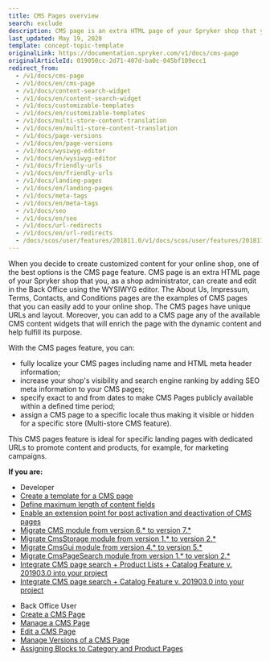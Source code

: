 ```yaml
---
title: CMS Pages overview
search: exclude
description: CMS page is an extra HTML page of your Spryker shop that you can create and edit in the Back Office using the WYSIWYG editor.
last_updated: May 19, 2020
template: concept-topic-template
originalLink: https://documentation.spryker.com/v1/docs/cms-page
originalArticleId: 019050cc-2d71-407d-ba0c-045bf109ecc1
redirect_from:
  - /v1/docs/cms-page
  - /v1/docs/en/cms-page
  - /v1/docs/content-search-widget
  - /v1/docs/en/content-search-widget
  - /v1/docs/customizable-templates
  - /v1/docs/en/customizable-templates
  - /v1/docs/multi-store-content-translation
  - /v1/docs/en/multi-store-content-translation
  - /v1/docs/page-versions
  - /v1/docs/en/page-versions
  - /v1/docs/wysiwyg-editor
  - /v1/docs/en/wysiwyg-editor
  - /v1/docs/friendly-urls
  - /v1/docs/en/friendly-urls
  - /v1/docs/landing-pages
  - /v1/docs/en/landing-pages
  - /v1/docs/meta-tags
  - /v1/docs/en/meta-tags
  - /v1/docs/seo
  - /v1/docs/en/seo
  - /v1/docs/url-redirects
  - /v1/docs/en/url-redirects
  - /docs/scos/user/features/201811.0/v1/docs/scos/user/features/201811.0/cms-feature-overview/cms-pages-overview.html
---
```


When you decide to create customized content for your online shop, one of the best options is the CMS page feature. CMS page is an extra HTML page of your Spryker shop that you, as a shop administrator, can create and edit in the Back Office using the WYSIWYG editor. The About Us, Impressum, Terms, Contacts, and Conditions pages are the examples of CMS pages that you can easily add to your online shop. The CMS pages have unique URLs and layout. Moreover, you can add to a CMS page any of the available CMS content widgets that will enrich the page with the dynamic content and help fulfill its purpose.

With the CMS pages feature, you can:

* fully localize your CMS pages including name and HTML meta header information;
* increase your shop's visibility and search engine ranking by adding SEO meta information to your CMS pages;
* specify exact to and from dates to make CMS Pages publicly available within a defined time period;
* assign a CMS page to a specific locale thus making it visible or hidden for a specific store (Multi-store CMS feature).

This CMS pages feature is ideal for specific landing pages with dedicated URLs to promote content and products, for example, for marketing campaigns.

**If you are:**

<div class="mr-container">
    <div class="mr-list-container">
        <!-- col1 -->
        <div class="mr-col">
            <ul class="mr-list mr-list-green">
                <li class="mr-title">Developer</li>
                 <li><a href="https://docs.spryker.com/docs/scos/dev/tutorials-and-howtos/howtos/feature-howtos/cms/howto-create-cms-templates.html" class="mr-link"> Create a template for a CMS page</a></li>
  <li><a href="https://docs.spryker.com/docs/scos/dev/tutorials-and-howtos/howtos/howto-define-the-maximum-size-of-content-fields.html" class="mr-link">Define maximum length of content fields</a></li>
<li><a href="/docs/scos/dev/feature-walkthroughs/{{page.version}}/cms-feature-walkthrough/cms-extension-points-reference-information.html" class="mr-link">Enable an extension point for post activation and deactivation of CMS pages</a></li>
<li><a href="/docs/scos/dev/module-migration-guides/migration-guide-cms.html#upgrading-from-version-6-to-version-7" class="mr-link">Migrate CMS module from version 6.* to version 7.*</a></li>
 <li><a href="https://docs.spryker.com/docs/scos/dev/module-migration-guides/migration-guide-cmsstorage.html" class="mr-link">Migrate CmsStorage module from version 1.* to version 2.*</a></li><li><a href="https://docs.spryker.com/docs/scos/dev/module-migration-guides/migration-guide-cmsgui.html" class="mr-link">Migrate CmsGui module from version 4.* to version 5.*</a></li>
 </li><li><a href="https://docs.spryker.com/docs/scos/dev/module-migration-guides/migration-guide-cmspagesearch.html" class="mr-link">Migrate CmsPageSearch module from version 1.* to version 2.*</a></li>
            <li><a href="/docs/scos/dev/feature-integration-guides/201903.0/cms-product-lists-catalog-feature-integration.html" class="mr-link">Integrate CMS page search + Product Lists + Catalog Feature v. 201903.0 into your project </a></li>
  </li><li><a href="/docs/scos/dev/feature-integration-guides/201903.0/cms-catalog-feature-integration.html" class="mr-link">Integrate CMS page search + Catalog Feature v. 201903.0 into your project</a></li>
   </ul>
        </div>
        <!-- col3 -->
        <div class="mr-col">
            <ul class="mr-list mr-list-red">
                <li class="mr-title">Back Office User</li>
                  </li><li><a href="/docs/scos/user/back-office-user-guides/{{page.version}}/content/pages/creating-cms-pages.html" class="mr-link">Create a CMS Page</a></li>
     </li><li><a href="/docs/scos/user/back-office-user-guides/{{page.version}}/content/pages/managing-cms-pages.html" class="mr-link">Manage a CMS Page</a></li>
  </li><li><a href="/docs/scos/user/back-office-user-guides/{{page.version}}/content/pages/editing-cms-pages.html" class="mr-link">Edit a CMS Page</a></li>
    </li><li><a href="/docs/scos/user/back-office-user-guides/{{page.version}}/content/pages/managing-cms-page-versions.html" class="mr-link">Manage Versions of a CMS Page</a></li>
    </li><li><a href="/docs/scos/user/back-office-user-guides/{{page.version}}/content/pages/assigning-blocks-to-category-and-product-pages.html" class="mr-link">Assigning Blocks to Category and Product Pages</a></li>
